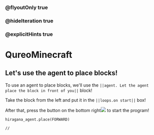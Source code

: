 ### @flyoutOnly true
### @hideIteration true
### @explicitHints true

# QureoMinecraft

## Let's use the agent to place blocks!

To use an agent to place blocks,
we'll use the ``||agent. Let the agent place the block in front of you||`` block!

Take the block from the left and put it in the ``||loops.on start||`` box!

After that, press the button on the bottom right![](https://raw.githubusercontent.com/camp-minecraft/TechkidsCampTutorial/master/images/playbutton.png) to start the program!

```ghost
hiragana_agent.place(FORWARD)
```

```template
//
```